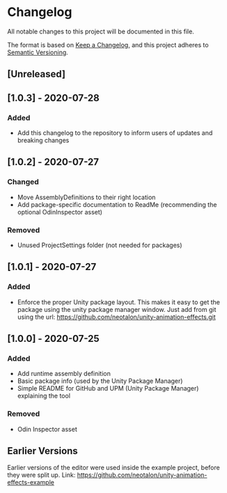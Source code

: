 # Changelog
All notable changes to this project will be documented in this file.

The format is based on [Keep a Changelog](https://keepachangelog.com/en/1.0.0/),
and this project adheres to [Semantic Versioning](https://semver.org/spec/v2.0.0.html).

## [Unreleased]

## [1.0.3] - 2020-07-28

### Added
- Add this changelog to the repository to inform users of updates and breaking changes

## [1.0.2] - 2020-07-27

### Changed
- Move AssemblyDefinitions to their right location
- Add package-specific documentation to ReadMe (recommending the optional OdinInspector asset)

### Removed
- Unused ProjectSettings folder (not needed for packages)

## [1.0.1] - 2020-07-27
### Added
- Enforce the proper Unity package layout. This makes it easy to get the package using the unity package manager window. Just add from git using the url: https://github.com/neotalon/unity-animation-effects.git

## [1.0.0] - 2020-07-25
### Added
- Add runtime assembly definition
- Basic package info (used by the Unity Package Manager)
- Simple README for GitHub and UPM (Unity Package Manager) explaining the tool

### Removed
- Odin Inspector asset

## Earlier Versions
Earlier versions of the editor were used inside the example project, before they were split up.
Link: https://github.com/neotalon/unity-animation-effects-example